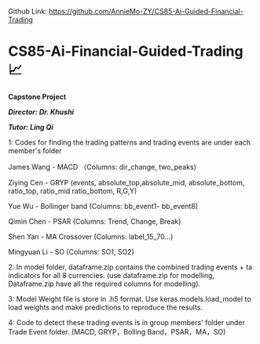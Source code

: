 Github Link: https://github.com/AnnieMo-ZY/CS85-Ai-Guided-Financial-Trading

# CS85-Ai-Financial-Guided-Trading 📈
**Capstone Project**

***Director: Dr. Khushi***

***Tutor: Ling Qi***


1: Codes for finding the trading patterns and trading events are under each member's folder

James Wang - MACD （Columns: dir_change, two_peaks)

Ziying Cen - GRYP (events, absolute_top,absolute_mid, absolute_bottom, ratio_top, ratio_mid
ratio_bottom, R,G,Y)

Yue Wu - Bollinger band (Columns: bb_event1- bb_event8)

Qimin Chen - PSAR (Columns: Trend, Change, Break)

Shen Yan - MA Crossover (Columns: label_15_70...)

Mingyuan Li - SO (Columns: SO1, SO2)


2: In model folder, dataframe.zip contains the combined trading events + ta indicators for all 8 currencies. (use dataframe.zip for modelling, Dataframe.zip have all the required columns for modelling).

3: Model Weight file is store in .h5 format. Use keras.models.load_model to load weights and make predictions to reproduce the results.

4: Code to detect these trading events is in group members' folder under Trade Event folder. (MACD, GRYP，Bolling Band，PSAR，MA，SO)

